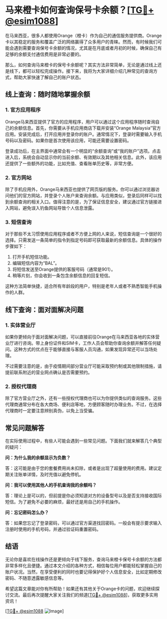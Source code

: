 # 马来橙卡如何查询保号卡余额？[[TG💪+ @esim1088](https://t.me/s/esim1088)]

在马来西亚，很多人都使用Orange（橙卡）作为自己的通信服务提供商。Orange卡以其稳定的服务和覆盖广泛的网络赢得了众多用户的青睐。然而，有时候我们可能会遇到需要查询保号卡余额的情况，尤其是在月底或者月初的时候，确保自己有足够的余额支付通信费用是非常必要的。

那么，如何查询马来橙卡的保号卡余额呢？其实方法非常简单，无论是通过线上还是线下，都可以轻松完成操作。接下来，我将为大家详细介绍几种常见的查询方式，帮助大家快速了解自己的账户状态。

## 线上查询：随时随地掌握余额

### 1. 官方应用程序

Orange马来西亚提供了官方的应用程序，用户可以通过这个应用程序随时查询自己的余额信息。首先，你需要从手机应用商店下载并安装“Orange Malaysia”官方应用。安装完成后，打开应用并登录你的账户。通常情况下，登录时需要输入手机号码以及密码。如果你是首次使用该应用，可能还需要设置密码。

登录成功后，在主界面中通常会有一个明显的“余额查询”或“我的账户”选项。点击进入后，系统会自动显示你的当前余额、有效期以及其他相关信息。此外，该应用还提供了一些额外的功能，比如充值、查看账单历史等，非常方便。

### 2. 官方网站

除了手机应用外，Orange马来西亚也提供了网页版的服务。你可以通过浏览器访问他们的官方网站，并登录个人账户来查询余额。与应用类似，登录后同样可以找到余额查询的相关入口。值得注意的是，为了保证信息安全，建议通过官方链接进入网站，避免误入钓鱼网站导致个人信息泄露。

### 3. 短信查询

对于那些不太习惯使用应用程序或者不方便上网的人来说，短信查询是一个很好的选择。只需发送一条简单的指令到指定号码即可获取最新的余额信息。具体的操作步骤如下：

1. 打开手机短信功能。
2. 编辑短信内容为“BAL”。
3. 将短信发送至Orange提供的客服号码（通常是901）。
4. 稍等片刻，你会收到一条包含余额信息的回复短信。

这种方法简单快捷，适合所有年龄段的用户，特别是老年人或者不熟悉智能手机操作的人群。

## 线下查询：面对面解决问题

### 1. 实体营业厅

如果你更倾向于面对面解决问题，可以直接前往Orange在马来西亚各地的实体营业厅进行咨询。带上身份证件和SIM卡，工作人员会帮助你查询余额并解答任何疑问。这种方式的优点在于能够直接与客服人员沟通，如果发现异常还可以当场处理。

不过需要注意的是，由于疫情期间部分营业厅可能采取预约制或其他限制措施，请提前联系附近的营业网点确认是否需要预约。

### 2. 授权代理商

除了官方营业厅之外，还有一些授权代理商也可以为你提供类似的查询服务。这些代理商通常分布在各大商场、便利店等地，方便顾客随时办理业务。不过，在选择代理商时一定要注意辨别真伪，以免上当受骗。

## 常见问题解答

在实际使用过程中，有些人可能会遇到一些常见问题。下面我们就来解答几个典型的疑问：

**问：为什么我的余额显示为负数？**

答：这可能是由于您的套餐费用尚未扣除，或者是出现了超量使用的费用。建议定期关注账单详情，及时充值以避免停机。

**问：我可以使用其他人的手机查询我的余额吗？**

答：理论上是可以的，但前提是你必须知道对方的设备型号以及是否支持接收国际短信。为了避免不必要的麻烦，最好还是用自己的手机操作。

**问：忘记密码怎么办？**

答：如果您忘记了登录密码，可以通过官方渠道找回密码。一般会有提示要求输入注册时使用的手机号码，并通过验证码重置密码。

## 结语

无论你是喜欢在线操作还是更倾向于线下服务，查询马来橙卡保号卡余额的方法都非常多样化且便捷。通过本文介绍的各种方式，相信每位用户都能轻松掌握自己的账户状况。当然，在享受便利的同时也要记得保护好个人信息安全，比如定期修改密码、不随意透露敏感信息等。

希望这篇文章能对你有所帮助！如果还有其他关于Orange卡的问题，欢迎继续探讨交流。最后再次提醒大家关注我们的频道[[TG💪+ @esim1088](https://t.me/s/esim1088)]，获取更多实用资讯！

[[TG💪+ @esim1088](https://t.me/s/esim1088) ![Image](https://i.postimg.cc/4NQfJmqS/Snipaste-2025-05-13-00-14-12.png)]